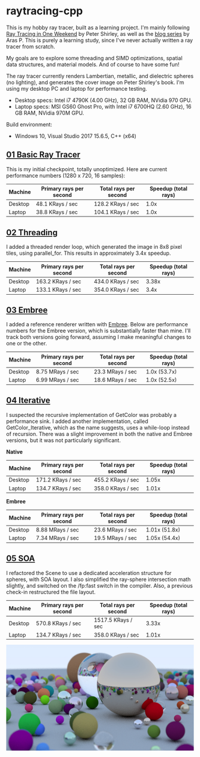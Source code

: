 # raytracing-cpp

This is my hobby ray tracer, built as a learning project.  I'm mainly following [Ray Tracing in One Weekend](https://www.amazon.com/Ray-Tracing-Weekend-Minibooks-Book-ebook/dp/B01B5AODD8/) by Peter Shirley, as well as the [blog series](http://aras-p.info/blog/2018/03/28/Daily-Pathtracer-Part-0-Intro/) by Aras P.  This is purely a learning study, since I've never actually written a ray tracer from scratch.

My goals are to explore some threading and SIMD optimizations, spatial data structures, and material models.  And of course to have some fun!

The ray tracer currently renders Lambertian, metallic, and dielectric spheres (no lighting), and generates the cover image on Peter Shirley's book.  I'm using my desktop PC and laptop for performance testing.
* Desktop specs: Intel i7 4790K (4.00 GHz), 32 GB RAM, NVidia 970 GPU.
* Laptop specs: MSI GS60 Ghost Pro, with Intel i7 6700HQ (2.60 GHz), 16 GB RAM, NVidia 970M GPU.

Build environment:
* Windows 10, Visual Studio 2017 15.6.5, C++ (x64)

## [01 Basic Ray Tracer](https://github.com/DrGr4f1x/raytracing-cpp/releases/tag/0.1-basic)
This is my initial checkpoint, totally unoptimized.  Here are current performance numbers (1280 x 720, 16 samples):

Machine | Primary rays per second | Total rays per second | Speedup (total rays)
------- | ----------------------- | --------------------- | --------------------
Desktop | 48.1 KRays / sec | 128.2 KRays / sec | 1.0x
Laptop | 38.8 KRays / sec | 104.1 KRays / sec | 1.0x

## [02 Threading](https://github.com/DrGr4f1x/raytracing-cpp/releases/tag/0.2-thread)
I added a threaded render loop, which generated the image in 8x8 pixel tiles, using parallel_for.  This results in approximately 3.4x speedup.

Machine | Primary rays per second | Total rays per second | Speedup (total rays)
------- | ----------------------- | --------------------- | --------------------
Desktop | 163.2 KRays / sec | 434.0 KRays / sec | 3.38x
Laptop | 133.1 KRays / sec | 354.0 KRays / sec | 3.4x

## [03 Embree](https://github.com/DrGr4f1x/raytracing-cpp/releases/tag/0.3-embree)
I added a reference renderer written with [Embree](https://embree.github.io/).  Below are performance numbers for the Embree version, which is substantially faster than mine.  I'll track both versions going forward, assuming I make meaningful changes to one or the other.

Machine | Primary rays per second | Total rays per second | Speedup (total rays)
------- | ----------------------- | --------------------- | --------------------
Desktop | 8.75 MRays / sec | 23.3 MRays / sec | 1.0x (53.7x)
Laptop | 6.99 MRays / sec | 18.6 MRays / sec | 1.0x (52.5x)

## [04 Iterative](https://github.com/DrGr4f1x/raytracing-cpp/releases/tag/0.4.1-iterative)
I suspected the recursive implementation of GetColor was probably a performance sink.  I added another implementation, called GetColor_Iterative, which as the name suggests, uses a while-loop instead of recursion.  There was a slight improvement in both the native and Embree versions, but it was not particularly significant.

**Native**

Machine | Primary rays per second | Total rays per second | Speedup (total rays)
------- | ----------------------- | --------------------- | --------------------
Desktop | 171.2 KRays / sec | 455.2 KRays / sec | 1.05x
Laptop | 134.7 KRays / sec | 358.0 KRays / sec | 1.01x

**Embree**

Machine | Primary rays per second | Total rays per second | Speedup (total rays)
------- | ----------------------- | --------------------- | --------------------
Desktop | 8.88 MRays / sec | 23.6 MRays / sec | 1.01x (51.8x)
Laptop | 7.34 MRays / sec | 19.5 MRays / sec | 1.05x (54.4x)

## [05 SOA](https://github.com/DrGr4f1x/raytracing-cpp/releases/tag/0.5-soa)
I refactored the Scene to use a dedicated acceleration structure for spheres, with SOA layout.  I also simplified the ray-sphere intersection math slightly, and switched on the /fp:fast switch in the compiler.  Also, a previous check-in restructured the file layout.

Machine | Primary rays per second | Total rays per second | Speedup (total rays)
------- | ----------------------- | --------------------- | --------------------
Desktop | 570.8 KRays / sec | 1517.5 KRays / sec | 3.33x
Laptop | 134.7 KRays / sec | 358.0 KRays / sec | 1.01x


![Screenshot](/Screenshots/Image_16x.jpg?raw=true "Screenshot")
